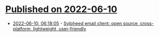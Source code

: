 # [Published on 2022-06-10](index.md)

* [2022-06-10, 06:18:05](https://news.ycombinator.com/item?id=31690699) - [Sylpheed email client: open source, cross-platform, lightweight, user-friendly](https://sylpheed.sraoss.jp/en/)
